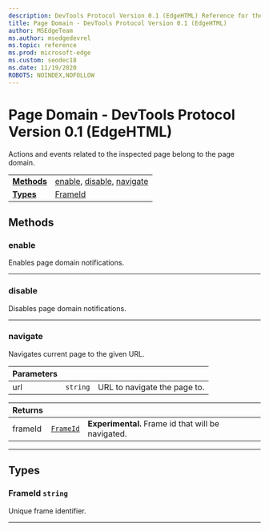 ```yaml
---
description: DevTools Protocol Version 0.1 (EdgeHTML) Reference for the Page Domain. Actions and events related to the inspected page belong to the page domain.
title: Page Domain - DevTools Protocol Version 0.1 (EdgeHTML)
author: MSEdgeTeam
ms.author: msedgedevrel
ms.topic: reference
ms.prod: microsoft-edge
ms.custom: seodec18
ms.date: 11/19/2020
ROBOTS: NOINDEX,NOFOLLOW
---
```

# Page Domain - DevTools Protocol Version 0.1 (EdgeHTML)  

Actions and events related to the inspected page belong to the page domain.

| | |
|-|-|
| [**Methods**](#methods) | [enable](#enable), [disable](#disable), [navigate](#navigate) |
| [**Types**](#types) | [FrameId](#frameid) |
## Methods

### enable
Enables page domain notifications.


---

### disable
Disables page domain notifications.


---

### navigate
Navigates current page to the given URL.

<table>
    <thead>
        <tr>
            <th>Parameters</th>
            <th></th>
            <th></th>
        </tr>
    </thead>
    <tbody>
        <tr>
            <td>url</td>
            <td><code class="flyout">string</code></td>
            <td>URL to navigate the page to.</td>
        </tr>
    </tbody>
</table>
<table>
    <thead>
        <tr>
            <th>Returns</th>
            <th></th>
            <th></th>
        </tr>
    </thead>
    <tbody>
        <tr>
            <td>frameId</td>
            <td><a href="#frameid"><code class="flyout">FrameId</code></a></td>
            <td><span><b>Experimental. </b></span>Frame id that will be navigated.</td>
        </tr>
    </tbody>
</table>

---

## Types

### <a name="frameid"></a> FrameId `string`

Unique frame identifier.


---
